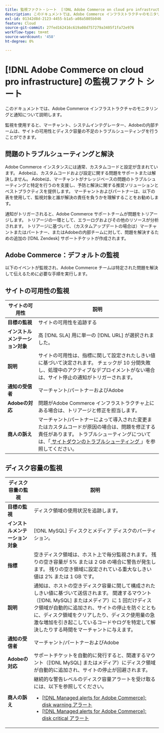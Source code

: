 ```yaml
---
title: 監視ファクト・シート  [!DNL Adobe Commerce on cloud pro infrastructure]
description: このドキュメントでは、Adobe Commerce インフラストラクチャのモニタリングと通知について説明します。
exl-id: 01342d8d-2123-4455-b1a5-a08a5805b046
feature: Cloud
source-git-commit: 27fed162416c619a08d757279a3405f1fa72e976
workflow-type: tm+mt
source-wordcount: '458'
ht-degree: 0%

---
```



# [!DNL Adobe Commerce on cloud pro infrastructure] の監視ファクト シート

このドキュメントでは、Adobe Commerce インフラストラクチャのモニタリングと通知について説明します。

監視を使用すると、マーチャント、システムインテグレーター、Adobeの内部チームは、サイトの可用性とディスク容量の不足のトラブルシューティングを行うことができます。

## 問題のトラブルシューティングと解決

Adobe Commerce インスタンスには通常、カスタムコードと設定が含まれています。 Adobeは、カスタムコードおよび設定に関する問題をサポートまたは解決しません。 Adobeは、マーチャントがナレッジベースの問題のトラブルシューティングと特定を行うのを支援し、予防と解決に関する推奨ソリューションとベストプラクティスを提供します。 マーチャントおよびパートナーは、以下の表を使用して、監視対象と誰が解決の責任を負うかを理解することをお勧めします。

通知がトリガーされると、Adobe Commerce サポートチームが問題をトリアージします。 トリアージの一環として、エラーログおよびその他のリソースが分析されます。 トリアージに基づいて、（カスタムアップデートの場合は）マーチャントまたはパートナー、またはAdobeの内部チームに対して、問題を解決するための追加の [!DNL Zendesk] サポートチケットが作成されます。

## Adobe Commerce：デフォルトの監視

以下のイベントが監視され、Adobe Commerce チームは特定された問題を解決して伝えるために必要な手順を実行します。

## サイトの可用性の監視

| サイトの可用性 | 説明 |
|------------|------------|
| **目標の監視** | サイトの可用性を追跡する |
| **インストルメンテーション対象** | 高 [!DNL SLA] 用に単一の [!DNL URL] が選択されました。 |
| **説明** | サイトの可用性は、指標に関して設定されたしきい値に基づいて決定されます。 チェックが 10 分間失敗し、処理中のアクティブなデプロイメントがない場合は、サイト停止の通知がトリガーされます。 |
| **通知の受信者** | マーチャント/パートナーおよびAdobe |
| **Adobeの対応** | 問題がAdobe Commerce インフラストラクチャ上にある場合は、トリアージと修正を担当します。 |
| **商人の訴え** | マーチャント/パートナーによって導入された変更またはカスタムコードが原因の場合は、問題を修正する責任があります。 トラブルシューティングについては、「[ サイトダウンのトラブルシューティング ](https://experienceleague.adobe.com/docs/commerce-knowledge-base/kb/troubleshooting/site-down-or-unresponsive/magento-site-down-troubleshooter.html?lang=ja)」を参照してください。 |

## ディスク容量の監視

| ディスク容量の監視 | 説明 |
|------------|------------|
| **目標の監視** | ディスク領域の使用状況を追跡します。 |
| **インストルメンテーション対象** | [!DNL MySQL] ディスクとメディア ディスクのパーティション。 |
| **指標** | 空きディスク領域は、ホスト上で毎分監視されます。 残りの空き容量が 5% または 2 GB の場合に警告が発生します。 残りの空き領域に設定されている重大なしきい値は 2% または 1 GB です。 |
| **説明** | 通知は、ホストの空きディスク容量に関して構成されたしきい値に基づいて送信されます。 関連するマウント（[!DNL MySQL] またはメディア）に 1 回だけディスク領域が自動的に追加され、サイトの停止を防ぐとともに、ディスク領域をクリアしたり、ディスク使用量の急激な増加を引き起こしているコードやログを特定して解決したりする時間をマーチャントに与えます。 |
| **通知の受信者** | マーチャント/パートナーおよびAdobe |
| **Adobeの対応** | サポートチケットを自動的に発行すると、関連するマウント（[!DNL MySQL] またはメディア）にディスク領域が自動的に追加され、サイトの停止が回避されます。 |
| **商人の訴え** | 継続的な警告レベルのディスク容量アラートを受け取るには、以下を参照してください。 <ul><li>[[!DNL Managed alerts for Adobe Commerce]: disk warning アラート ](https://experienceleague.adobe.com/ja/docs/commerce-operations/tools/managed-alerts-for-adobe-commerce/managed-alerts-for-magento-commerce-disk-warning-alert)</li><li>[[!DNL Managed alerts for Adobe Commerce]: disk critical アラート ](https://experienceleague.adobe.com/ja/docs/commerce-operations/tools/managed-alerts-for-adobe-commerce/managed-alerts-for-magento-commerce-disk-critical-alert) </li></ul> |
